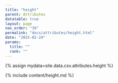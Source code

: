 ```yaml
---
title: "height"
parent: Attributes
datatable: true
layout: page
nav_order: "39"
permalink: "docs/attributes/height.html"
date: "2025-02-24"
params:
  title: ""
  rank: ""
---
```

{% assign mydata=site.data.csv.attributes.height %} 

{% include content/height.md %}
